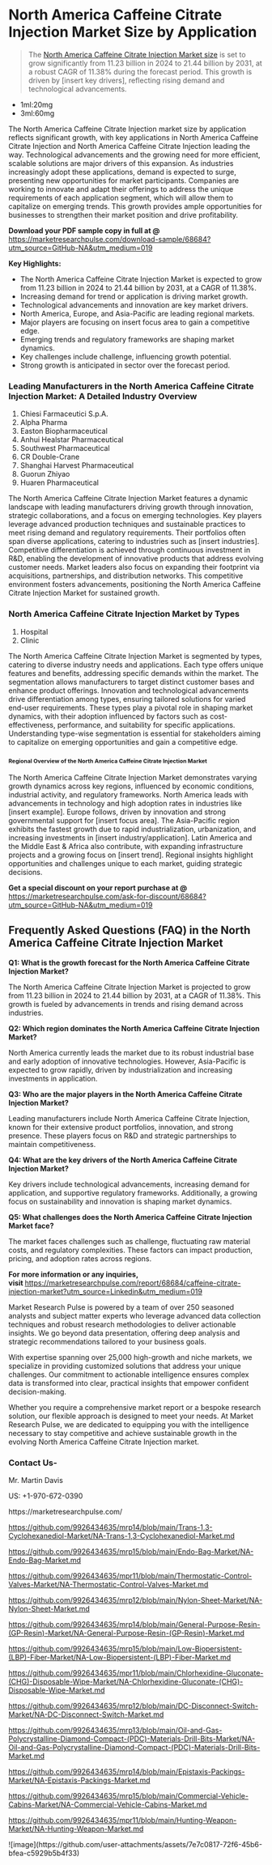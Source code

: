 <h1>North America Caffeine Citrate Injection Market&nbsp;Size by Application</h1><blockquote><p>The <a href="https://marketresearchpulse.com/download-sample/68684?utm_source=GitHub-NA&amp;utm_medium=019">North America Caffeine Citrate Injection Market size</a> is set to grow significantly from 11.23 billion in 2024 to 21.44 billion by 2031, at a robust CAGR of 11.38% during the forecast period. This growth is driven by [insert key drivers], reflecting rising demand and technological advancements.</p></blockquote><ul><li>1ml:20mg<li> 3ml:60mg</li></ul><p>The North America Caffeine Citrate Injection market size by application reflects significant growth, with key applications in North America Caffeine Citrate Injection and North America Caffeine Citrate Injection leading the way. Technological advancements and the growing need for more efficient, scalable solutions are major drivers of this expansion. As industries increasingly adopt these applications, demand is expected to surge, presenting new opportunities for market participants. Companies are working to innovate and adapt their offerings to address the unique requirements of each application segment, which will allow them to capitalize on emerging trends. This growth provides ample opportunities for businesses to strengthen their market position and drive profitability.</p><p><strong>Download your PDF sample copy in full at @ </strong><a href="https://marketresearchpulse.com/download-sample/68684?utm_source=GitHub-NA&amp;utm_medium=019">https://marketresearchpulse.com/download-sample/68684?utm_source=GitHub-NA&amp;utm_medium=019</a></p><p><strong>Key Highlights: </strong></p><ul><li>The North America Caffeine Citrate Injection Market is expected to grow from 11.23 billion in 2024 to 21.44 billion by 2031, at a CAGR of 11.38%.</li><li>Increasing demand for trend or application is driving market growth.</li><li>Technological advancements and innovation are key market drivers.</li><li>North America, Europe, and Asia-Pacific are leading regional markets.</li><li>Major players are focusing on insert focus area to gain a competitive edge.</li><li>Emerging trends and regulatory frameworks are shaping market dynamics.</li><li>Key challenges include challenge, influencing growth potential.</li><li>Strong growth is anticipated in sector over the forecast period.</li></ul><h3>Leading Manufacturers in the North America Caffeine Citrate Injection Market: A Detailed Industry Overview</h3><ol><li>Chiesi Farmaceutici S.p.A.</li><li>Alpha Pharma</li><li>Easton Biopharmaceutical</li><li>Anhui Healstar Pharmaceutical</li><li>Southwest Pharmaceutical</li><li>CR Double-Crane</li><li>Shanghai Harvest Pharmaceutical</li><li>Guorun Zhiyao</li><li>Huaren Pharmaceutical</li></ol><div class="flex max-w-full flex-col flex-grow"><div class="min-h-8 text-message flex w-full flex-col items-end gap-2 whitespace-normal break-words [.text-message+&amp;]:mt-5" dir="auto" data-message-author-role="assistant" data-message-id="fd8432e4-4910-450d-b182-61b7bfb0a01f" data-message-model-slug="gpt-4o"><div class="flex w-full flex-col gap-1 empty:hidden first:pt-[3px]"><div class="markdown prose w-full break-words dark:prose-invert light"><p>The North America Caffeine Citrate Injection Market features a dynamic landscape with leading manufacturers driving growth through innovation, strategic collaborations, and a focus on emerging technologies. Key players leverage advanced production techniques and sustainable practices to meet rising demand and regulatory requirements. Their portfolios often span diverse applications, catering to industries such as [insert industries]. Competitive differentiation is achieved through continuous investment in R&amp;D, enabling the development of innovative products that address evolving customer needs. Market leaders also focus on expanding their footprint via acquisitions, partnerships, and distribution networks. This competitive environment fosters advancements, positioning the North America Caffeine Citrate Injection Market for sustained growth.</p></div></div></div></div><h3>North America Caffeine Citrate Injection Market by Types</h3><ol><li>Hospital<li> Clinic</li></ol><div class="flex max-w-full flex-col flex-grow"><div class="min-h-8 text-message flex w-full flex-col items-end gap-2 whitespace-normal break-words [.text-message+&amp;]:mt-5" dir="auto" data-message-author-role="assistant" data-message-id="084470be-0bb7-4664-bddf-5156b4f41249" data-message-model-slug="gpt-4o-mini"><div class="flex w-full flex-col gap-1 empty:hidden first:pt-[3px]"><div class="markdown prose w-full break-words dark:prose-invert light"><p>The North America Caffeine Citrate Injection Market is segmented by types, catering to diverse industry needs and applications. Each type offers unique features and benefits, addressing specific demands within the market. The segmentation allows manufacturers to target distinct customer bases and enhance product offerings. Innovation and technological advancements drive differentiation among types, ensuring tailored solutions for varied end-user requirements. These types play a pivotal role in shaping market dynamics, with their adoption influenced by factors such as cost-effectiveness, performance, and suitability for specific applications. Understanding type-wise segmentation is essential for stakeholders aiming to capitalize on emerging opportunities and gain a competitive edge.</p></div></div></div></div><h3><span style="font-size: 11px;">Regional Overview of the North America Caffeine Citrate Injection Market</span></h3><div class="flex max-w-full flex-col flex-grow"><div class="min-h-8 text-message flex w-full flex-col items-end gap-2 whitespace-normal break-words [.text-message+&amp;]:mt-5" dir="auto" data-message-author-role="assistant" data-message-id="e9038762-ce64-4e30-91c9-9bd413514231" data-message-model-slug="gpt-4o-mini"><div class="flex w-full flex-col gap-1 empty:hidden first:pt-[3px]"><div class="markdown prose w-full break-words dark:prose-invert light"><p>The North America Caffeine Citrate Injection Market demonstrates varying growth dynamics across key regions, influenced by economic conditions, industrial activity, and regulatory frameworks. North America leads with advancements in technology and high adoption rates in industries like [insert example]. Europe follows, driven by innovation and strong governmental support for [insert focus area]. The Asia-Pacific region exhibits the fastest growth due to rapid industrialization, urbanization, and increasing investments in [insert industry/application]. Latin America and the Middle East &amp; Africa also contribute, with expanding infrastructure projects and a growing focus on [insert trend]. Regional insights highlight opportunities and challenges unique to each market, guiding strategic decisions.</p></div></div></div></div><p><strong>Get a special discount on your report purchase at @ </strong><a href="https://marketresearchpulse.com/ask-for-discount/68684?utm_source=GitHub-NA&amp;utm_medium=019">https://marketresearchpulse.com/ask-for-discount/68684?utm_source=GitHub-NA&amp;utm_medium=019</a></p><h2>Frequently Asked Questions (FAQ) in the North America Caffeine Citrate Injection Market</h2><p><strong>Q1: What is the growth forecast for the North America Caffeine Citrate Injection Market?</strong></p><p>The North America Caffeine Citrate Injection Market is projected to grow from 11.23 billion in 2024 to 21.44 billion by 2031, at a CAGR of 11.38%. This growth is fueled by advancements in trends and rising demand across industries.</p><p><strong>Q2: Which region dominates the North America Caffeine Citrate Injection Market?</strong></p><p>North America currently leads the market due to its robust industrial base and early adoption of innovative technologies. However, Asia-Pacific is expected to grow rapidly, driven by industrialization and increasing investments in application.</p><p><strong>Q3: Who are the major players in the North America Caffeine Citrate Injection Market?</strong></p><p>Leading manufacturers include North America Caffeine Citrate Injection, known for their extensive product portfolios, innovation, and strong presence. These players focus on R&amp;D and strategic partnerships to maintain competitiveness.</p><p><strong>Q4: What are the key drivers of the North America Caffeine Citrate Injection Market?</strong></p><p>Key drivers include technological advancements, increasing demand for application, and supportive regulatory frameworks. Additionally, a growing focus on sustainability and innovation is shaping market dynamics.</p><p><strong>Q5: What challenges does the North America Caffeine Citrate Injection Market face?</strong></p><p>The market faces challenges such as challenge, fluctuating raw material costs, and regulatory complexities. These factors can impact production, pricing, and adoption rates across regions.</p><p><strong>For more information or any inquiries, visit&nbsp;</strong><a href="https://marketresearchpulse.com/report/68684/caffeine-citrate-injection-market?utm_source=Linkedin&utm_medium=019">https://marketresearchpulse.com/report/68684/caffeine-citrate-injection-market?utm_source=Linkedin&utm_medium=019</a></p><p>Market Research Pulse is powered by a team of over 250 seasoned analysts and subject matter experts who leverage advanced data collection techniques and robust research methodologies to deliver actionable insights. We go beyond data presentation, offering deep analysis and strategic recommendations tailored to your business goals.</p><p>With expertise spanning over 25,000 high-growth and niche markets, we specialize in providing customized solutions that address your unique challenges. Our commitment to actionable intelligence ensures complex data is transformed into clear, practical insights that empower confident decision-making.</p><p>Whether you require a comprehensive market report or a bespoke research solution, our flexible approach is designed to meet your needs. At Market Research Pulse, we are dedicated to equipping you with the intelligence necessary to stay competitive and achieve sustainable growth in the evolving North America Caffeine Citrate Injection market.</p><h3><strong>Contact Us-</strong></h3><p>Mr. Martin Davis</p><p>US: +1-970-672-0390</p><p>https://marketresearchpulse.com/</p><p><a href="https://github.com/9926434635/mrp14/blob/main/Trans-1,3-Cyclohexanediol-Market/NA-Trans-1,3-Cyclohexanediol-Market.md">https://github.com/9926434635/mrp14/blob/main/Trans-1,3-Cyclohexanediol-Market/NA-Trans-1,3-Cyclohexanediol-Market.md</a></p><p><a href="https://github.com/9926434635/mrp15/blob/main/Endo-Bag-Market/NA-Endo-Bag-Market.md">https://github.com/9926434635/mrp15/blob/main/Endo-Bag-Market/NA-Endo-Bag-Market.md</a></p><p><a href="https://github.com/9926434635/mpr11/blob/main/Thermostatic-Control-Valves-Market/NA-Thermostatic-Control-Valves-Market.md">https://github.com/9926434635/mpr11/blob/main/Thermostatic-Control-Valves-Market/NA-Thermostatic-Control-Valves-Market.md</a></p><p><a href="https://github.com/9926434635/mrp12/blob/main/Nylon-Sheet-Market/NA-Nylon-Sheet-Market.md">https://github.com/9926434635/mrp12/blob/main/Nylon-Sheet-Market/NA-Nylon-Sheet-Market.md</a></p><p><a href="https://github.com/9926434635/mrp14/blob/main/General-Purpose-Resin-(GP-Resin)-Market/NA-General-Purpose-Resin-(GP-Resin)-Market.md">https://github.com/9926434635/mrp14/blob/main/General-Purpose-Resin-(GP-Resin)-Market/NA-General-Purpose-Resin-(GP-Resin)-Market.md</a></p><p><a href="https://github.com/9926434635/mrp15/blob/main/Low-Biopersistent-(LBP)-Fiber-Market/NA-Low-Biopersistent-(LBP)-Fiber-Market.md">https://github.com/9926434635/mrp15/blob/main/Low-Biopersistent-(LBP)-Fiber-Market/NA-Low-Biopersistent-(LBP)-Fiber-Market.md</a></p><p><a href="https://github.com/9926434635/mpr11/blob/main/Chlorhexidine-Gluconate-(CHG)-Disposable-Wipe-Market/NA-Chlorhexidine-Gluconate-(CHG)-Disposable-Wipe-Market.md">https://github.com/9926434635/mpr11/blob/main/Chlorhexidine-Gluconate-(CHG)-Disposable-Wipe-Market/NA-Chlorhexidine-Gluconate-(CHG)-Disposable-Wipe-Market.md</a></p><p><a href="https://github.com/9926434635/mrp12/blob/main/DC-Disconnect-Switch-Market/NA-DC-Disconnect-Switch-Market.md">https://github.com/9926434635/mrp12/blob/main/DC-Disconnect-Switch-Market/NA-DC-Disconnect-Switch-Market.md</a></p><p><a href="https://github.com/9926434635/mrp13/blob/main/Oil-and-Gas-Polycrystalline-Diamond-Compact-(PDC)-Materials-Drill-Bits-Market/NA-Oil-and-Gas-Polycrystalline-Diamond-Compact-(PDC)-Materials-Drill-Bits-Market.md">https://github.com/9926434635/mrp13/blob/main/Oil-and-Gas-Polycrystalline-Diamond-Compact-(PDC)-Materials-Drill-Bits-Market/NA-Oil-and-Gas-Polycrystalline-Diamond-Compact-(PDC)-Materials-Drill-Bits-Market.md</a></p><p><a href="https://github.com/9926434635/mrp14/blob/main/Epistaxis-Packings-Market/NA-Epistaxis-Packings-Market.md">https://github.com/9926434635/mrp14/blob/main/Epistaxis-Packings-Market/NA-Epistaxis-Packings-Market.md</a></p><p><a href="https://github.com/9926434635/mrp15/blob/main/Commercial-Vehicle-Cabins-Market/NA-Commercial-Vehicle-Cabins-Market.md">https://github.com/9926434635/mrp15/blob/main/Commercial-Vehicle-Cabins-Market/NA-Commercial-Vehicle-Cabins-Market.md</a></p><p><a href="https://github.com/9926434635/mpr11/blob/main/Hunting-Weapon-Market/NA-Hunting-Weapon-Market.md">https://github.com/9926434635/mpr11/blob/main/Hunting-Weapon-Market/NA-Hunting-Weapon-Market.md</a></p>
![image](https://github.com/user-attachments/assets/7e7c0817-72f6-45b6-bfea-c5929b5b4f33)
